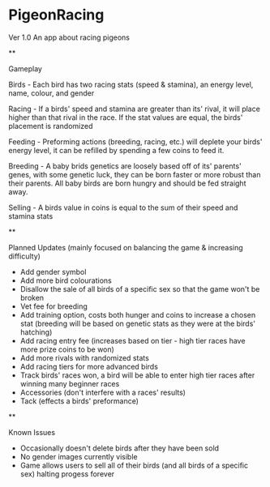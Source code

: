 # PigeonRacing
Ver 1.0
An app about racing pigeons

**

Gameplay

  Birds - 
Each bird has two racing stats (speed & stamina), an energy level, name, colour, and gender

  Racing - 
If a birds' speed and stamina are greater than its' rival, it will place higher than that rival in the race. If the stat values are equal, the birds' placement is randomized

  Feeding - 
Preforming actions (breeding, racing, etc.) will deplete your birds' energy level, it can be refilled by spending a few coins to feed it.

  Breeding - 
A baby brids genetics are loosely based off of its' parents' genes, with some genetic luck, they can be born faster or more robust than their parents. All baby birds are born hungry and should be fed straight away.

  Selling - 
A birds value in coins is equal to the sum of their speed and stamina stats

**

Planned Updates (mainly focused on balancing the game & increasing difficulty)

- Add gender symbol
- Add more bird colourations
- Disallow the sale of all birds of a specific sex so that the game won't be broken
- Vet fee for breeding
- Add training option, costs both hunger and coins to increase a chosen stat (breeding will be based on genetic stats as they were at the birds' hatching)
- Add racing entry fee (increases based on tier - high tier races have more prize coins to be won)
- Add more rivals with randomized stats
- Add racing tiers for more advanced birds
- Track birds' races won, a bird will be able to enter high tier races after winning many beginner races
- Accessories (don't interfere with a races' results)
- Tack (effects a birds' preformance)

**

Known Issues

- Occasionally doesn't delete birds after they have been sold
- No gender images currently visible
- Game allows users to sell all of their birds (and all birds of a specific sex) halting progess forever
